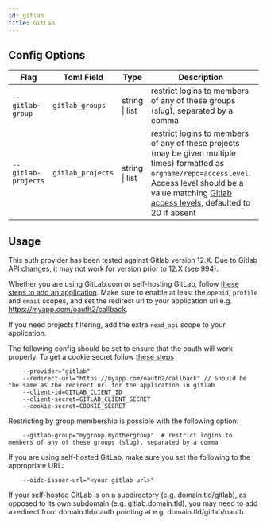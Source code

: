 ```yaml
---
id: gitlab
title: GitLab
---
```


## Config Options

| Flag                | Toml Field        | Type           | Description                                                                                                                                                                                                                                                                           | Default |
| ------------------- | ----------------- | -------------- | ------------------------------------------------------------------------------------------------------------------------------------------------------------------------------------------------------------------------------------------------------------------------------------- | ------- |
| `--gitlab-group`    | `gitlab_groups`   | string \| list | restrict logins to members of any of these groups (slug), separated by a comma                                                                                                                                                                                                        |         |
| `--gitlab-projects` | `gitlab_projects` | string \| list | restrict logins to members of any of these projects (may be given multiple times) formatted as `orgname/repo=accesslevel`. Access level should be a value matching [Gitlab access levels](https://docs.gitlab.com/ee/api/members.html#valid-access-levels), defaulted to 20 if absent |         |

## Usage

This auth provider has been tested against Gitlab version 12.X. Due to Gitlab API changes, it may not work for version 
prior to 12.X (see [994](https://github.com/mjording/oauth2-proxy/issues/994)).

Whether you are using GitLab.com or self-hosting GitLab, follow 
[these steps to add an application](https://docs.gitlab.com/integration/oauth_provider/). Make sure to enable at
least the `openid`, `profile` and `email` scopes, and set the redirect url to your application url e.g. 
https://myapp.com/oauth2/callback.

If you need projects filtering, add the extra `read_api` scope to your application.

The following config should be set to ensure that the oauth will work properly. To get a cookie secret follow 
[these steps](../overview.md#generating-a-cookie-secret)

```
    --provider="gitlab"
    --redirect-url="https://myapp.com/oauth2/callback" // Should be the same as the redirect url for the application in gitlab
    --client-id=GITLAB_CLIENT_ID
    --client-secret=GITLAB_CLIENT_SECRET
    --cookie-secret=COOKIE_SECRET
```

Restricting by group membership is possible with the following option:

```shell
    --gitlab-group="mygroup,myothergroup"  # restrict logins to members of any of these groups (slug), separated by a comma
```

If you are using self-hosted GitLab, make sure you set the following to the appropriate URL:

```shell
    --oidc-issuer-url="<your gitlab url>"
```

If your self-hosted GitLab is on a subdirectory (e.g. domain.tld/gitlab), as opposed to its own subdomain 
(e.g. gitlab.domain.tld), you may need to add a redirect from domain.tld/oauth pointing at e.g. domain.tld/gitlab/oauth.

